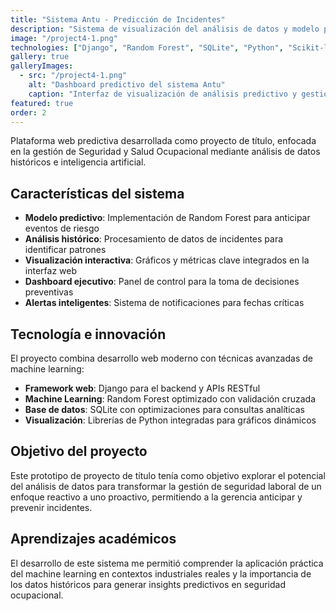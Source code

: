 ```yaml
---
title: "Sistema Antu - Predicción de Incidentes"
description: "Sistema de visualización del análisis de datos y modelo predictivo para la Gerencia de Seguridad y Salud Ocupacional."
image: "/project4-1.png"
technologies: ["Django", "Random Forest", "SQLite", "Python", "Scikit-learn"]
gallery: true
galleryImages:
  - src: "/project4-1.png"
    alt: "Dashboard predictivo del sistema Antu"
    caption: "Interfaz de visualización de análisis predictivo y gestión de incidentes"
featured: true
order: 2
---
```


Plataforma web predictiva desarrollada como proyecto de título, enfocada en la gestión de Seguridad y Salud Ocupacional mediante análisis de datos históricos e inteligencia artificial.

## Características del sistema

- **Modelo predictivo**: Implementación de Random Forest para anticipar eventos de riesgo
- **Análisis histórico**: Procesamiento de datos de incidentes para identificar patrones
- **Visualización interactiva**: Gráficos y métricas clave integrados en la interfaz web
- **Dashboard ejecutivo**: Panel de control para la toma de decisiones preventivas
- **Alertas inteligentes**: Sistema de notificaciones para fechas críticas

## Tecnología e innovación

El proyecto combina desarrollo web moderno con técnicas avanzadas de machine learning:

- **Framework web**: Django para el backend y APIs RESTful
- **Machine Learning**: Random Forest optimizado con validación cruzada
- **Base de datos**: SQLite con optimizaciones para consultas analíticas
- **Visualización**: Librerías de Python integradas para gráficos dinámicos

## Objetivo del proyecto

Este prototipo de proyecto de título tenía como objetivo explorar el potencial del análisis de datos para transformar la gestión de seguridad laboral de un enfoque reactivo a uno proactivo, permitiendo a la gerencia anticipar y prevenir incidentes.

## Aprendizajes académicos

El desarrollo de este sistema me permitió comprender la aplicación práctica del machine learning en contextos industriales reales y la importancia de los datos históricos para generar insights predictivos en seguridad ocupacional.